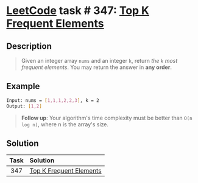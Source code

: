 # [LeetCode][leetcode] task # 347: [Top K Frequent Elements][task]

Description
-----------

> Given an integer array `nums` and an integer `k`,
> return _the `k` most frequent elements_.
> You may return the answer in **any order**.

Example
-------

```sh
Input: nums = [1,1,1,2,2,3], k = 2
Output: [1,2]
```

> **Follow up**: Your algorithm's time complexity must be better than `O(n log n)`, where n is the array's size.

Solution
--------

| Task | Solution                            |
|:----:|:------------------------------------|
| 347  | [Top K Frequent Elements][solution] |


[leetcode]: <http://leetcode.com/>
[task]: <https://leetcode.com/problems/top-k-frequent-elements/>
[solution]: <https://github.com/wellaxis/praxis-leetcode/blob/main/src/main/java/com/witalis/praxis/leetcode/task/h4/p347/option/Practice.java>
